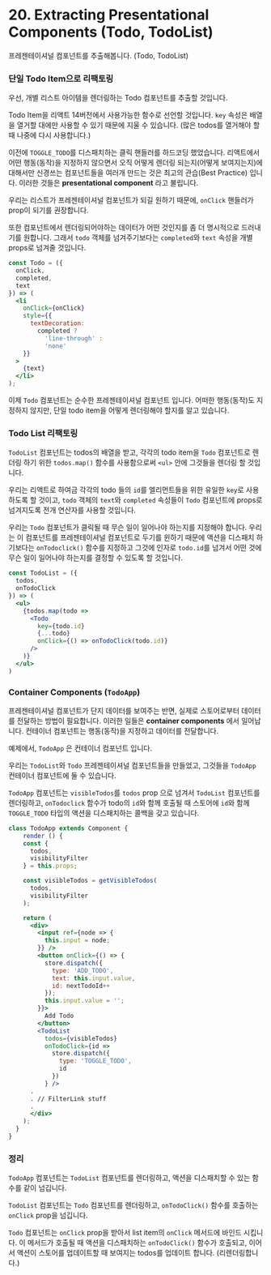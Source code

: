 # 20. Extracting Presentational Components (Todo, TodoList)

프레젠테이셔널 컴포넌트를 추출해봅니다. (Todo, TodoList)



### 단일 Todo Item으로 리팩토링

우선, 개별 리스트 아이템을 렌더링하는 Todo 컴포넌트를 추출할 것입니다.

Todo Item을 리액트 14버전에서 사용가능한 함수로 선언할 것입니다. `key` 속성은 배열을 열거할 대에만 사용할 수 있기 때문에 지울 수 있습니다. (많은 todos를 열거해야 할 때 나중에 다시 사용합니다.)

이전에 `TOGGLE_TODO`를 디스패치하는 클릭 핸들러를 하드코딩 했었습니다. 리액트에서 어떤 행동(동작)을 지정하지 않으면서 오직 어떻게 렌더링 되는지(어떻게 보여지는지)에 대해서만 신경쓰는 컴포넌트들을 여러개 만드는 것은 최고의 관습(Best Practice) 입니다. 이러한 것들은 **presentational component** 라고 불립니다.

우리는 리스트가 프레젠테이셔널 컴포넌트가 되길 원하기 때문에, `onClick` 핸들러가 prop이 되기를 권장합니다.

또한 컴포넌트에서 렌더링되어야하는 데이터가 어떤 것인지를 좀 더 명시적으로 드러내기를 원합니다. 그래서 `todo` 객체를 넘겨주기보다는 `completed`와 `text` 속성을 개별 props로 넘겨줄 것입니다.

```jsx
const Todo = ({
  onClick,
  completed,
  text
}) => (
  <li
    onClick={onClick}
    style={{
      textDecoration:
        completed ?
          'line-through' :
          'none'
    }}
  >
    {text}
  </li>
);
```

이제 `Todo` 컴포넌트는 순수한 프레젠테이셔널 컴포넌트 입니다. 어떠한 행동(동작)도 지정하지 않지만, 단일 todo item을 어떻게 렌더링해야 할지를 알고 있습니다.



### Todo List 리팩토링

`TodoList` 컴포넌트는 todos의 배열을 받고, 각각의 todo item을 `Todo` 컴포넌트로 렌더링 하기 위한 `todos.map()` 함수를 사용함으로써 `<ul>` 안에 그것들을 렌더링 할 것입니다.

우리는 리액트로 하여금 각각의 todo 들의 `id`를 엘리먼트들을 위한 유일한 `key`로 사용하도록 할 것이고, `todo` 객체의 `text`와 `completed` 속성들이 `Todo` 컴포넌트에 props로 넘겨지도록 전개 연산자를 사용할 것입니다.

우리는 `Todo` 컴포넌트가 클릭될 때 무슨 일이 일어나야 하는지를 지정해야 합니다. 우리는 이 컴포넌트를 프레젠테이셔널 컴포넌트로 두기를 윈하기 때문에 액션을 디스패치 하기보다는 `onTodoclick()` 함수를 지정하고 그것에 인자로 `todo.id`를 넘겨서 어떤 것에 무슨 일이 일어나야 하는지를 결정할 수 있도록 할 것입니다.

```jsx
const TodoList = ({
  todos,
  onTodoClick
}) => (
  <ul>
    {todos.map(todo =>
      <Todo
        key={todo.id}
        {...todo}
        onClick={() => onTodoClick(todo.id)}
      />
    )}
  </ul>
)
```



### Container Components (`TodoApp`)

프레젠테이셔널 컴포넌트가 단지 데이터를 보여주는 반면, 실제로 스토어로부터 데이터를 전달하는 방법이 필요합니다. 이러한 일들은 **container components** 에서 일어납니다. 컨테이너 컴포넌트는 행동(동작)을 지정하고 데이터를 전달합니다.

예제에서, `TodoApp` 은 컨테이너 컴포넌트 입니다.

우리는 `TodoList`와 `Todo` 프레젠테이셔널 컴포넌트들을 만들었고, 그것들을 `TodoApp` 컨테이너 컴포넌트에 둘 수 있습니다.

`TodoApp` 컴포넌트는 `visibleTodos`를 `todos` prop 으로 넘겨서 `TodoList` 컴포넌트를 렌더링하고, `onTodoclick` 함수가 todo의 `id`와 함께 호출될 때 스토어에 `id`와 함께 `TOGGLE_TODO` 타입의 액션을 디스패치하는 콜백을 갖고 있습니다.

```jsx
class TodoApp extends Component {
	render () {
    const {
      todos,
      visibilityFilter
    } = this.props;

    const visibleTodos = getVisibleTodos(
      todos,
      visibilityFilter
    );

    return (
      <div>
        <input ref={node => {
          this.input = node;
        }} />
        <button onClick={() => {
          store.dispatch({
            type: 'ADD_TODO',
            text: this.input.value,
            id: nextTodoId++
          });
          this.input.value = '';
        }}>
          Add Todo
        </button>
        <TodoList
          todos={visibleTodos}
          onTodoClick={id =>
            store.dispatch({
              type: 'TOGGLE_TODO',
              id
            })
          } />
      .
      . // FilterLink stuff
      .
      </div>
    );
  }
}
```



### 정리

`TodoApp` 컴포넌트는 `TodoList` 컴포넌트를 렌더링하고, 액션을 디스패치할 수 있는 함수를 같이 넘깁니다.

`TodoList` 컴포넌트는 `Todo` 컴포넌트를 렌더링하고, `onTodoClick()` 함수를 호출하는 `onClick` prop을 넘깁니다.

`Todo` 컴포넌트는 `onClick` prop을 받아서 list item의 `onClick` 메서드에 바인드 시킵니다.  이 메서드가 호출될 때 액션을 디스패치하는 `onTodoClick()` 함수가 호출되고, 이어서 액션이 스토어를 업데이트할 때 보여지는 todos를 업데이트 합니다. (리렌더링합니다.)